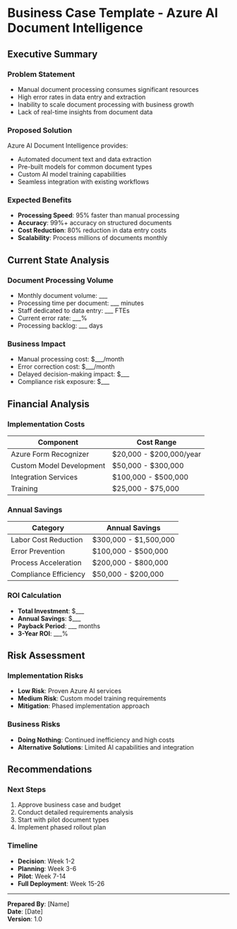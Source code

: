 # Business Case Template - Azure AI Document Intelligence

## Executive Summary

### Problem Statement
- Manual document processing consumes significant resources
- High error rates in data entry and extraction
- Inability to scale document processing with business growth
- Lack of real-time insights from document data

### Proposed Solution
Azure AI Document Intelligence provides:
- Automated document text and data extraction
- Pre-built models for common document types
- Custom AI model training capabilities
- Seamless integration with existing workflows

### Expected Benefits
- **Processing Speed**: 95% faster than manual processing
- **Accuracy**: 99%+ accuracy on structured documents
- **Cost Reduction**: 80% reduction in data entry costs
- **Scalability**: Process millions of documents monthly

## Current State Analysis

### Document Processing Volume
- Monthly document volume: ___
- Processing time per document: ___ minutes
- Staff dedicated to data entry: ___ FTEs
- Current error rate: ___%
- Processing backlog: ___ days

### Business Impact
- Manual processing cost: $___/month
- Error correction cost: $___/month
- Delayed decision-making impact: $___
- Compliance risk exposure: $___

## Financial Analysis

### Implementation Costs
| Component | Cost Range |
|-----------|------------|
| Azure Form Recognizer | $20,000 - $200,000/year |
| Custom Model Development | $50,000 - $300,000 |
| Integration Services | $100,000 - $500,000 |
| Training | $25,000 - $75,000 |

### Annual Savings
| Category | Annual Savings |
|----------|----------------|
| Labor Cost Reduction | $300,000 - $1,500,000 |
| Error Prevention | $100,000 - $500,000 |
| Process Acceleration | $200,000 - $800,000 |
| Compliance Efficiency | $50,000 - $200,000 |

### ROI Calculation
- **Total Investment**: $___
- **Annual Savings**: $___
- **Payback Period**: ___ months
- **3-Year ROI**: ___%

## Risk Assessment

### Implementation Risks
- **Low Risk**: Proven Azure AI services
- **Medium Risk**: Custom model training requirements
- **Mitigation**: Phased implementation approach

### Business Risks
- **Doing Nothing**: Continued inefficiency and high costs
- **Alternative Solutions**: Limited AI capabilities and integration

## Recommendations

### Next Steps
1. Approve business case and budget
2. Conduct detailed requirements analysis
3. Start with pilot document types
4. Implement phased rollout plan

### Timeline
- **Decision**: Week 1-2
- **Planning**: Week 3-6
- **Pilot**: Week 7-14
- **Full Deployment**: Week 15-26

---

**Prepared By**: [Name]  
**Date**: [Date]  
**Version**: 1.0